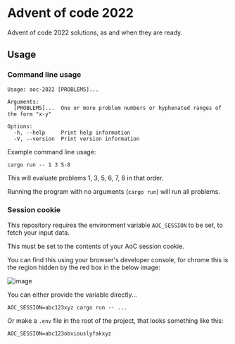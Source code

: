 # Advent of code 2022

Advent of code 2022 solutions, as and when they are ready.

## Usage

### Command line usage

```
Usage: aoc-2022 [PROBLEMS]...

Arguments:
  [PROBLEMS]...  One or more problem numbers or hyphenated ranges of the form "x-y"

Options:
  -h, --help     Print help information
  -V, --version  Print version information
```

Example command line usage:

```
cargo run -- 1 3 5-8
```

This will evaluate problems 1, 3, 5, 6, 7, 8 in that order.

Running the program with no arguments (`cargo run`) will run all problems.

### Session cookie

This repository requires the environment variable `AOC_SESSION` to be set, to fetch your input data. 

This must be set to the contents of your AoC session cookie.

You can find this using your browser's developer console, for chrome this is the region hidden by the red box in the below image:

![image](https://user-images.githubusercontent.com/39165068/202818944-c5430798-4b7a-4499-8013-b9338d2ee731.png)

You can either provide the variable directly...

```
AOC_SESSION=abc123xyz cargo run -- ...
```

Or make a `.env` file in the root of the project, that looks something like this:

```
AOC_SESSION=abc123obviouslyfakxyz
```
